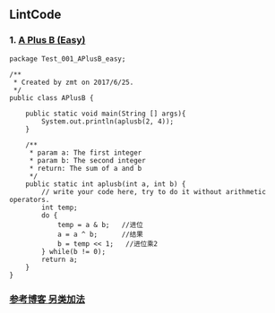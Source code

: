 ## LintCode
### 1. <a href="http://lintcode.com/problem/a-b-problem" target="_blank"> A Plus B (Easy) <a/>
    
	package Test_001_APlusB_easy;

	/**
	 * Created by zmt on 2017/6/25.
	 */
	public class APlusB {

	    public static void main(String [] args){
	        System.out.println(aplusb(2, 4));
	    }
	
	    /**
	     * param a: The first integer
	     * param b: The second integer
	     * return: The sum of a and b
	     */
	    public static int aplusb(int a, int b) {
	        // write your code here, try to do it without arithmetic operators.
	        int temp;
	        do {
	            temp = a & b;   //进位
	            a = a ^ b;      //结果
	            b = temp << 1;   //进位乘2
	        } while(b != 0);
	        return a;
	    }
	}

### <a href="http://blog.csdn.net/zhumintao/article/details/53873025" target="_blank"> 参考博客 另类加法 </a>
